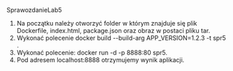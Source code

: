 SprawozdanieLab5

1. Na początku należy otworzyć folder w którym znajduje się plik Dockerfile, index.html, package.json oraz obraz w postaci pliku tar.
2. Wykonać polecenie docker build --build-arg APP_VERSION=1.2.3 -t spr5 .
3. Wykonać polecenie: docker run -d -p 8888:80 spr5.
4. Pod adresem localhost:8888 otrzymujemy wynik aplikacji.
